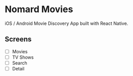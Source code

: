 # Nomard Movies

iOS / Android Movie Discovery App built with React Native.

## Screens

- [ ] Movies
- [ ] TV Shows
- [ ] Search
- [ ] Detail

